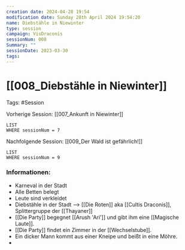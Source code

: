 ```yaml
---
creation date: 2024-04-28 19:54 
modification date: Sunday 28th April 2024 19:54:20 
name: Diebstähle in Niewinter
type: session 
campaign: VisDraconis
sessionNum: 008
Summary: ""
sessionDate: 2023-03-30
tags:
--- 
```


# [[008_Diebstähle in Niewinter]]

Tags: #Session

Vorherige Session: [[007_Ankunft in Niewinter]]
```dataview
LIST
WHERE sessionNum = 7
```
Nachfolgende Session: [[009_Der Wald ist gefährlich!]]
```dataview
LIST
WHERE sessionNum = 9
```

### Informationen:
- Karneval in der Stadt
- Alle Betten belegt
- Leute sind verkleidet
- Diebstähle in der Stadt --> [[Die Roten]] aka [[Cultis Draconis]], Splittergruppe der [[Thayaner]]
- [[Die Party]] begegnet [[Arush 'Ari']] und gibt ihm eine [[Magische Laute]].
- [[Die Party]] findet ein Zimmer in der [[Wechselstube]].
- Ein dicker Mann kommt aus einer Kneipe und beißt in eine Möhre.
- 
